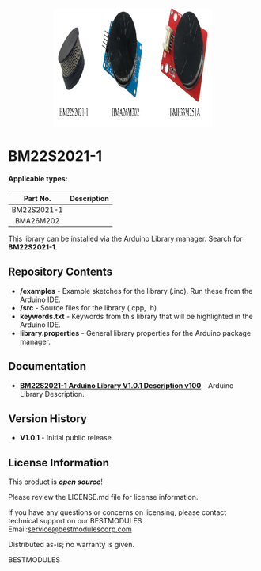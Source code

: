 <div align=center>
<img src="https://github.com/BestModules-Libraries/img/blob/main/BM22S2021-1_BMA26M202_V1.0.png" width="320" height="240"> 
</div> 

BM22S2021-1
===========================================================

#### Applicable types:
<div align=center>

|Part No.   |Description                   |
|:---------:|:----------------------------:|
|BM22S2021-1||
|BMA26M202  |  |

</div> 

This library can be installed via the Arduino Library manager. Search for **BM22S2021-1**. 

Repository Contents
-------------------

* **/examples** - Example sketches for the library (.ino). Run these from the Arduino IDE. 
* **/src** - Source files for the library (.cpp, .h).
* **keywords.txt** - Keywords from this library that will be highlighted in the Arduino IDE. 
* **library.properties** - General library properties for the Arduino package manager. 

Documentation 
-------------------

* **[BM22S2021-1 Arduino Library V1.0.1 Description v100]( https://www.bestmodulescorp.com/bm22s2021-1.html#tab-product2 )** - Arduino Library Description.

Version History  
-------------------

* **V1.0.1** - Initial public release.

License Information
-------------------

This product is _**open source**_! 

Please review the LICENSE.md file for license information. 

If you have any questions or concerns on licensing, please contact technical support on our BESTMODULES Email:service@bestmodulescorp.com

Distributed as-is; no warranty is given.

BESTMODULES
